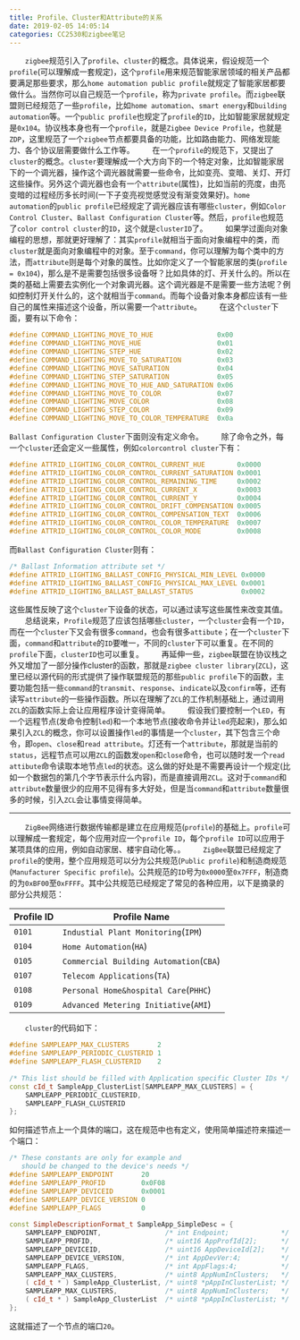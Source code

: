 ```yaml
---
title: Profile、Cluster和Attribute的关系
date: 2019-02-05 14:05:14
categories: CC2530和zigbee笔记
---
```

&emsp;&emsp;`zigbee`规范引入了`profile`、`cluster`的概念。具体说来，假设规范一个`profile`(可以理解成一套规定)，这个`profile`用来规范智能家居领域的相关产品都要满足那些要求，那么`home automation public profile`就规定了智能家居都要做什么。当然你可以自己规范一个`profile`，称为`private profile`。而`zigbee`联盟则已经规范了一些`profile`，比如`home automation`、`smart energy`和`building automation`等。一个`public profile`也规定了`profile`的`ID`，比如智能家居就规定是`0x104`。协议栈本身也有一个`profile`，就是`Zigbee Device Profile`，也就是`ZDP`，这里规范了一个`zigbee`节点都要具备的功能，比如路由能力、网络发现能力、各个协议层需要做什么工作等。
&emsp;&emsp;在一个`profile`的规范下，又提出了`cluster`的概念。`cluster`要理解成一个大方向下的一个特定对象，比如智能家居下的一个调光器，操作这个调光器就需要一些命令，比如变亮、变暗、关灯、开灯这些操作。另外这个调光器也会有一个`attribute`(属性)，比如当前的亮度，由亮变暗的过程经历多长时间(一下子变亮视觉感觉没有渐变效果好)。`home automation`的`public profile`已经规定了调光器应该有哪些`cluster`，例如`Color Control Cluster`、`Ballast Configuration Cluster`等。然后，`profile`也规范了`color control cluster`的`ID`，这个就是`clusterID`了。
&emsp;&emsp;如果学过面向对象编程的思想，那就更好理解了：其实`profile`就相当于面向对象编程中的类，而`cluster`就是面向对象编程中的对象。至于`command`，你可以理解为每个类中的方法，而`attribute`则是每个对象的属性。比如你定义了一个智能家居的类(`profile = 0x104`)，那么是不是需要包括很多设备呀？比如具体的灯、开关什么的。所以在类的基础上需要去实例化一个对象调光器。这个调光器是不是需要一些方法呢？例如控制灯开关什么的，这个就相当于`command`。而每个设备对象本身都应该有一些自己的属性来描述这个设备，所以需要一个`attribute`。
&emsp;&emsp;在这个`cluster`下面，要有以下命令：

``` cpp
#define COMMAND_LIGHTING_MOVE_TO_HUE                0x00
#define COMMAND_LIGHTING_MOVE_HUE                   0x01
#define COMMAND_LIGHTING_STEP_HUE                   0x02
#define COMMAND_LIGHTING_MOVE_TO_SATURATION         0x03
#define COMMAND_LIGHTING_MOVE_SATURATION            0x04
#define COMMAND_LIGHTING_STEP_SATURATION            0x05
#define COMMAND_LIGHTING_MOVE_TO_HUE_AND_SATURATION 0x06
#define COMMAND_LIGHTING_MOVE_TO_COLOR              0x07
#define COMMAND_LIGHTING_MOVE_COLOR                 0x08
#define COMMAND_LIGHTING_STEP_COLOR                 0x09
#define COMMAND_LIGHTING_MOVE_TO_COLOR_TEMPERATURE  0x0a
```

`Ballast Configuration Cluster`下面则没有定义命令。
&emsp;&emsp;除了命令之外，每一个`cluster`还会定义一些属性，例如`colorcontrol cluster`下有：

``` cpp
#define ATTRID_LIGHTING_COLOR_CONTROL_CURRENT_HUE        0x0000
#define ATTRID_LIGHTING_COLOR_CONTROL_CURRENT_SATURATION 0x0001
#define ATTRID_LIGHTING_COLOR_CONTROL_REMAINING_TIME     0x0002
#define ATTRID_LIGHTING_COLOR_CONTROL_CURRENT_X          0x0003
#define ATTRID_LIGHTING_COLOR_CONTROL_CURRENT_Y          0x0004
#define ATTRID_LIGHTING_COLOR_CONTROL_DRIFT_COMPENSATION 0x0005
#define ATTRID_LIGHTING_COLOR_CONTROL_COMPENSATION_TEXT  0x0006
#define ATTRID_LIGHTING_COLOR_CONTROL_COLOR_TEMPERATURE  0x0007
#define ATTRID_LIGHTING_COLOR_CONTROL_COLOR_MODE         0x0008
```

而`Ballast Configuration Cluster`则有：

``` cpp
/* Ballast Information attribute set */
#define ATTRID_LIGHTING_BALLAST_CONFIG_PHYSICAL_MIN_LEVEL 0x0000
#define ATTRID_LIGHTING_BALLAST_CONFIG_PHYSICAL_MAX_LEVEL 0x0001
#define ATTRID_LIGHTING_BALLAST_BALLAST_STATUS            0x0002
```

这些属性反映了这个`cluster`下设备的状态，可以通过读写这些属性来改变其值。
&emsp;&emsp;总结说来，`Profile`规范了应该包括哪些`cluster`，一个`cluster`会有一个`ID`，而在一个`cluster`下又会有很多`command`，也会有很多`attibute`；在一个`cluster`下面，`command`和`attribute`的`ID`要唯一，不同的`cluster`下可以重复。在不同的`profile`下面，`clusterID`也可以重复。
&emsp;&emsp;再延伸一些，`zigbee`联盟在协议栈之外又增加了一部分操作cluster的函数，那就是`zigbee cluster library`(`ZCL`)，这里已经以源代码的形式提供了操作联盟规范的那些`public profile`下的函数，主要功能包括一些`command`的`transmit`、`response`、`indicate`以及`confirm`等，还有读写`attribute`的一些操作函数。所以在理解了`ZCL`的工作机制基础上，通过调用`ZCL`的函数实际上会让应用程序设计变得简单。
&emsp;&emsp;假设我们要控制一个`LED`，有一个远程节点(发命令控制`led`)和一个本地节点(接收命令并让`led`亮起来)，那么如果引入`ZCL`的概念，你可以设置操作`led`的事情是一个`cluster`，其下包含三个命令，即`open`、`close`和`read attribute`。灯还有一个`attribute`，那就是当前的`status`，远程节点可以用`ZCL`的函数发`open`和`close`命令，也可以随时发一个`read attibute`命令读取本地节点`led`的状态。这么做的好处是不需要再设计一个规定(比如一个数据包的第几个字节表示什么内容)，而是直接调用`ZCL`。这对于`command`和`attribute`数量很少的应用不见得有多大好处，但是当`command`和`attribute`数量很多的时候，引入`ZCL`会让事情变得简单。

---

&emsp;&emsp;`ZigBee`网络进行数据传输都是建立在应用规范(`profile`)的基础上。`profile`可以理解成一套规定，每个应用对应一个`profile ID`，每个`profile ID`可以应用于某项具体的应用，例如自动家居、楼宇自动化等。。
&emsp;&emsp;`ZigBee`联盟已经规定了`profile`的使用，整个应用规范可以分为公共规范(`Public profile`)和制造商规范(`Manufacturer Specific profile`)。公共规范的`ID`号为`0x0000`至`0x7FFF`，制造商的为`0xBF00`至`0xFFFF`。其中公共规范已经规定了常见的各种应用，以下是摘录的部分公共规范：

Profile ID | Profile Name
-----------|-------------
`0101`     | `Industial Plant Monitoring`(`IPM`)
`0104`     | `Home Automation`(`HA`)
`0105`     | `Commercial Building Automation`(`CBA`)
`0107`     | `Telecom Applications`(`TA`)
`0108`     | `Personal Home&hospital Care`(`PHHC`)
`0109`     | `Advanced Metering Initiative`(`AMI`)

&emsp;&emsp;`cluster`的代码如下：

``` cpp
#define SAMPLEAPP_MAX_CLUSTERS       2
#define SAMPLEAPP_PERIODIC_CLUSTERID 1
#define SAMPLEAPP_FLASH_CLUSTERID    2
​
/* This list should be filled with Application specific Cluster IDs */
const cId_t SampleApp_ClusterList[SAMPLEAPP_MAX_CLUSTERS] = {
    SAMPLEAPP_PERIODIC_CLUSTERID,
    SAMPLEAPP_FLASH_CLUSTERID
};
```

如何描述节点上一个具体的端口，这在规范中也有定义，使用简单描述符来描述一个端口：

``` cpp
/* These constants are only for example and
   should be changed to the device's needs */
#define SAMPLEAPP_ENDPOINT       20
#define SAMPLEAPP_PROFID         0x0F08
#define SAMPLEAPP_DEVICEID       0x0001
#define SAMPLEAPP_DEVICE_VERSION 0
#define SAMPLEAPP_FLAGS          0
​
const SimpleDescriptionFormat_t SampleApp_SimpleDesc = {
    SAMPLEAPP_ENDPOINT,                /* int Endpoint;             */
    SAMPLEAPP_PROFID,                  /* uint16 AppProfId[2];      */
    SAMPLEAPP_DEVICEID,                /* uint16 AppDeviceId[2];    */
    SAMPLEAPP_DEVICE_VERSION,          /* int AppDevVer:4;          */
    SAMPLEAPP_FLAGS,                   /* int AppFlags:4;           */
    SAMPLEAPP_MAX_CLUSTERS,            /* uint8 AppNumInClusters;   */
    ( cId_t * ) SampleApp_ClusterList, /* uint8 *pAppInClusterList; */
    SAMPLEAPP_MAX_CLUSTERS,            /* uint8 AppNumInClusters;   */
    ( cId_t * ) SampleApp_ClusterList  /* uint8 *pAppInClusterList; */
};
```

这就描述了一个节点的端口`20`。